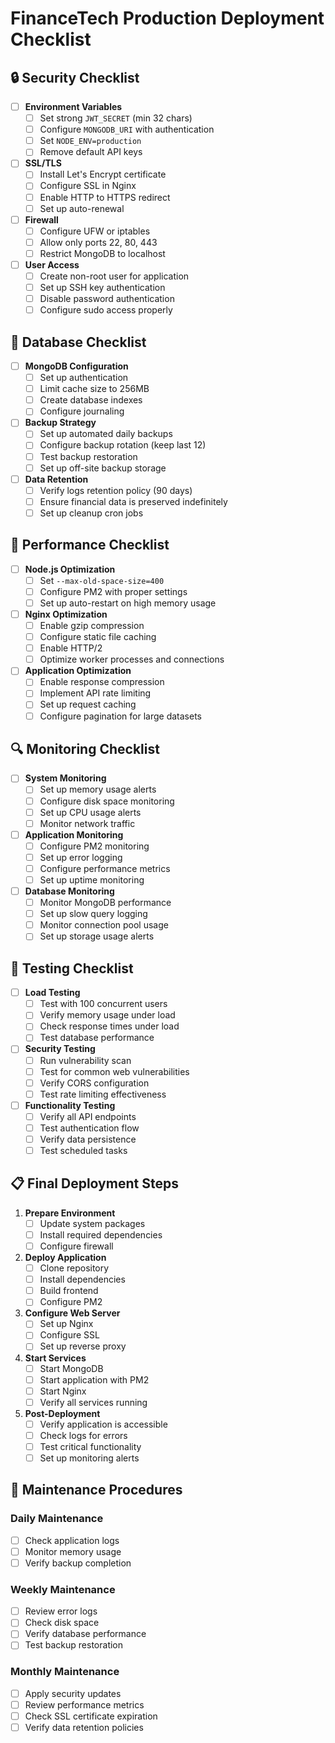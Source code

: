 # FinanceTech Production Deployment Checklist

## 🔒 Security Checklist

- [ ] **Environment Variables**
  - [ ] Set strong `JWT_SECRET` (min 32 chars)
  - [ ] Configure `MONGODB_URI` with authentication
  - [ ] Set `NODE_ENV=production`
  - [ ] Remove default API keys

- [ ] **SSL/TLS**
  - [ ] Install Let's Encrypt certificate
  - [ ] Configure SSL in Nginx
  - [ ] Enable HTTP to HTTPS redirect
  - [ ] Set up auto-renewal

- [ ] **Firewall**
  - [ ] Configure UFW or iptables
  - [ ] Allow only ports 22, 80, 443
  - [ ] Restrict MongoDB to localhost

- [ ] **User Access**
  - [ ] Create non-root user for application
  - [ ] Set up SSH key authentication
  - [ ] Disable password authentication
  - [ ] Configure sudo access properly

## 💾 Database Checklist

- [ ] **MongoDB Configuration**
  - [ ] Set up authentication
  - [ ] Limit cache size to 256MB
  - [ ] Create database indexes
  - [ ] Configure journaling

- [ ] **Backup Strategy**
  - [ ] Set up automated daily backups
  - [ ] Configure backup rotation (keep last 12)
  - [ ] Test backup restoration
  - [ ] Set up off-site backup storage

- [ ] **Data Retention**
  - [ ] Verify logs retention policy (90 days)
  - [ ] Ensure financial data is preserved indefinitely
  - [ ] Set up cleanup cron jobs

## 🚀 Performance Checklist

- [ ] **Node.js Optimization**
  - [ ] Set `--max-old-space-size=400`
  - [ ] Configure PM2 with proper settings
  - [ ] Set up auto-restart on high memory usage

- [ ] **Nginx Optimization**
  - [ ] Enable gzip compression
  - [ ] Configure static file caching
  - [ ] Enable HTTP/2
  - [ ] Optimize worker processes and connections

- [ ] **Application Optimization**
  - [ ] Enable response compression
  - [ ] Implement API rate limiting
  - [ ] Set up request caching
  - [ ] Configure pagination for large datasets

## 🔍 Monitoring Checklist

- [ ] **System Monitoring**
  - [ ] Set up memory usage alerts
  - [ ] Configure disk space monitoring
  - [ ] Set up CPU usage alerts
  - [ ] Monitor network traffic

- [ ] **Application Monitoring**
  - [ ] Configure PM2 monitoring
  - [ ] Set up error logging
  - [ ] Configure performance metrics
  - [ ] Set up uptime monitoring

- [ ] **Database Monitoring**
  - [ ] Monitor MongoDB performance
  - [ ] Set up slow query logging
  - [ ] Monitor connection pool usage
  - [ ] Set up storage usage alerts

## 🧪 Testing Checklist

- [ ] **Load Testing**
  - [ ] Test with 100 concurrent users
  - [ ] Verify memory usage under load
  - [ ] Check response times under load
  - [ ] Test database performance

- [ ] **Security Testing**
  - [ ] Run vulnerability scan
  - [ ] Test for common web vulnerabilities
  - [ ] Verify CORS configuration
  - [ ] Test rate limiting effectiveness

- [ ] **Functionality Testing**
  - [ ] Verify all API endpoints
  - [ ] Test authentication flow
  - [ ] Verify data persistence
  - [ ] Test scheduled tasks

## 📋 Final Deployment Steps

1. **Prepare Environment**
   - [ ] Update system packages
   - [ ] Install required dependencies
   - [ ] Configure firewall

2. **Deploy Application**
   - [ ] Clone repository
   - [ ] Install dependencies
   - [ ] Build frontend
   - [ ] Configure PM2

3. **Configure Web Server**
   - [ ] Set up Nginx
   - [ ] Configure SSL
   - [ ] Set up reverse proxy

4. **Start Services**
   - [ ] Start MongoDB
   - [ ] Start application with PM2
   - [ ] Start Nginx
   - [ ] Verify all services running

5. **Post-Deployment**
   - [ ] Verify application is accessible
   - [ ] Check logs for errors
   - [ ] Test critical functionality
   - [ ] Set up monitoring alerts

## 🔄 Maintenance Procedures

### Daily Maintenance
- [ ] Check application logs
- [ ] Monitor memory usage
- [ ] Verify backup completion

### Weekly Maintenance
- [ ] Review error logs
- [ ] Check disk space
- [ ] Verify database performance
- [ ] Test backup restoration

### Monthly Maintenance
- [ ] Apply security updates
- [ ] Review performance metrics
- [ ] Check SSL certificate expiration
- [ ] Verify data retention policies